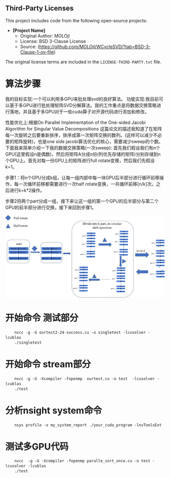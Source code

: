 ## Third-Party Licenses

This project includes code from the following open-source projects:

- **[Project Name]**  
  - Original Author: MOLOjl  
  - License: BSD 3-Clause License  
  - Source: (https://github.com/MOLOjl/WCycleSVD/?tab=BSD-3-Clause-1-ov-file)  

The original license terms are included in the `LICENSE-THIRD-PARTY.txt` file.

# 算法步骤
我的目标实现:一个可以利用多GPU来批处理svd的良好算法。
功能实现:我目前可以基于多GPU进行批处理矩阵SVD分解算法。我的工作重点是将数据交换策略进行落地，并且基于多GPU对于一些cuda算子对开源代码进行添加和修改。

性能优化上:根据On Parallel Implementation of the One-sided Jacobi Algorithm for Singular Value Decompositions 这篇论文的描述我知道了在矩阵每一次旋转之后要重新排序，排序成第一次矩阵交换的数列。(这样可以减少不必要的矩阵旋转)，也是one side jacobi算法优化的核心，需要减少sweep的个数。
下面我来简单介绍一下我的数据交换策略(一次sweep):
首先我们假设我们有n个GPU(这里假设n是偶数)，然后将矩阵A分成n份(列优先存储的矩阵)分别存储到n个GPU上。首先对每一份GPU上的矩阵进行full rotate变换，然后我们先假设k=1。

步骤1：将n个GPU分成k组，让每一组内部中每一块GPU后半部分进行循环前移操作，每一次循环前移都需要进行一次half rotate变换，一共循环前移[n/k]次。之后进行k=k*2操作。

步骤2将两个part分成一组，接下来让这一组的第一个GPU的后半部分与第二个GPU的前半部分进行交换，接下来回到步骤1。
 
 ![alt text](image.png)




# 开始命令 测试部分
```
    nvcc -g -G ourtest2-24-success.cu -o singletest -lcusolver -lcublas
    ./singletest
```
# 开始命令 stream部分
```
    nvcc -g -G -Xcompiler -fopenmp  ourtest.cu -o test  -lcusolver -lcublas
    ./test
```
# 分析nsight system命令
```
    nsys profile -o my_system_report ./your_cuda_program -lnvToolsExt
```

# 测试多GPU代码
```
    nvcc  -g -G -Xcompiler -fopenmp paralle_sort_once.cu -o test -lcusolver -lcublas 
    ./test
```


